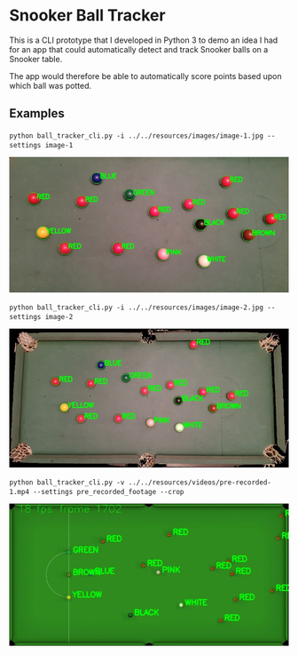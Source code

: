 # Snooker Ball Tracker

This is a CLI prototype that I developed in Python 3 to demo an idea I had for an app that could automatically detect and track Snooker balls on a Snooker table.

The app would therefore be able to automatically score points based upon which ball was potted.

## Examples

`python ball_tracker_cli.py -i ../../resources/images/image-1.jpg --settings image-1`

![](examples/image-1-frame-1.jpg)

`python ball_tracker_cli.py -i ../../resources/images/image-2.jpg --settings image-2`

![](examples/image-2-frame-1.jpg)

`python ball_tracker_cli.py -v ../../resources/videos/pre-recorded-1.mp4 --settings pre_recorded_footage --crop`

![](examples/pre-recorded-1-frame-1702.jpg)
